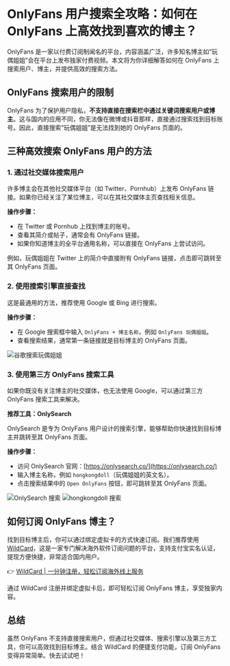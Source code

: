 # OnlyFans 用户搜索全攻略：如何在 OnlyFans 上高效找到喜欢的博主？

OnlyFans 是一家以付费订阅制闻名的平台，内容涵盖广泛，许多知名博主如“玩偶姐姐”会在平台上发布独家付费视频。本文将为你详细解答如何在 OnlyFans 上搜索用户、博主，并提供高效的搜索方法。

## OnlyFans 搜索用户的限制

OnlyFans 为了保护用户隐私，**不支持直接在搜索栏中通过关键词搜索用户或博主**。这与国内的应用不同，你无法像在微博或抖音那样，直接通过搜索找到目标账号。因此，直接搜索“玩偶姐姐”是无法找到她的 OnlyFans 页面的。

## 三种高效搜索 OnlyFans 用户的方法

### 1. 通过社交媒体搜索用户

许多博主会在其他社交媒体平台（如 Twitter、Pornhub）上发布 OnlyFans 链接。如果你已经关注了某位博主，可以在其社交媒体主页查找相关信息。

**操作步骤：**
- 在 Twitter 或 Pornhub 上找到博主的账号。
- 查看其简介或帖子，通常会有 OnlyFans 链接。
- 如果你知道博主的全平台通用名称，可以直接在 OnlyFans 上尝试访问。

例如，玩偶姐姐在 Twitter 上的简介中直接附有 OnlyFans 链接，点击即可跳转至其 OnlyFans 页面。

### 2. 使用搜索引擎直接查找

这是最通用的方法，推荐使用 Google 或 Bing 进行搜索。

**操作步骤：**
- 在 Google 搜索框中输入 `OnlyFans + 博主名称`，例如 `OnlyFans 玩偶姐姐`。
- 查看搜索结果，通常第一条链接就是目标博主的 OnlyFans 页面。

![谷歌搜索玩偶姐姐](https://bbtdd.com/img/469312542536523.webp)

### 3. 使用第三方 OnlyFans 搜索工具

如果你既没有关注博主的社交媒体，也无法使用 Google，可以通过第三方 OnlyFans 搜索工具来解决。

**推荐工具：OnlySearch**

OnlySearch 是专为 OnlyFans 用户设计的搜索引擎，能够帮助你快速找到目标博主并跳转至其 OnlyFans 页面。

**操作步骤：**
- 访问 OnlySearch 官网：[https://onlysearch.co/](https://onlysearch.co/)
- 输入博主名称，例如 `hongkongdoll`（玩偶姐姐的英文名）。
- 点击搜索结果中的 `Open OnlyFans` 按钮，即可跳转至其 OnlyFans 页面。

![OnlySearch 搜索](https://bbtdd.com/img/90059644809.webp)
![hongkongdoll 搜索](https://bbtdd.com/img/75943184.webp)

## 如何订阅 OnlyFans 博主？

找到目标博主后，你可以通过绑定虚拟卡的方式快速订阅。我们推荐使用 [WildCard](https://bbtdd.com/WildCard)，这是一家专门解决海外软件订阅问题的平台，支持支付宝实名认证，提现方便快捷，非常适合国内用户。

👉 [WildCard | 一分钟注册，轻松订阅海外线上服务](https://bbtdd.com/WildCard)

通过 WildCard 注册并绑定虚拟卡后，即可轻松订阅 OnlyFans 博主，享受独家内容。

## 总结

虽然 OnlyFans 不支持直接搜索用户，但通过社交媒体、搜索引擎以及第三方工具，你可以高效找到目标博主。结合 WildCard 的便捷支付功能，订阅 OnlyFans 变得异常简单。快去试试吧！